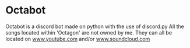 # Octabot
Octabot is a discord bot made on python with the use of discord.py
All the songs located within 'Octagon' are not owned by me. They can all be located on www.youtube.com and/or www.soundcloud.com
